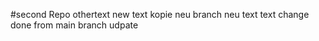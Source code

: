 #second Repo
othertext
new text kopie
neu branch
neu text text
change done from main branch udpate


